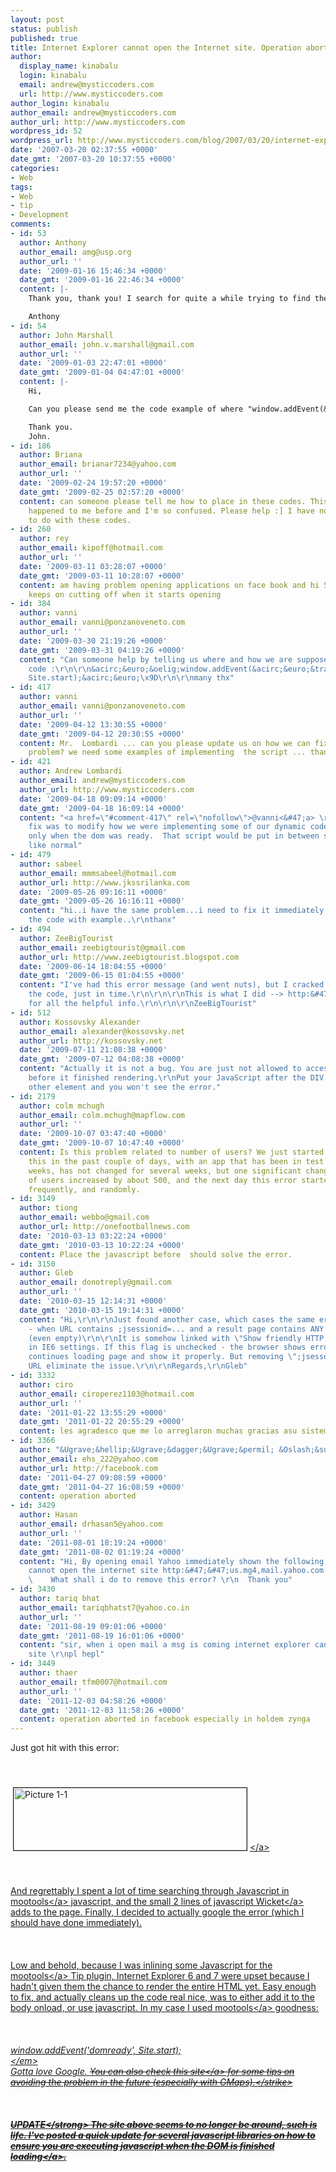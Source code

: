 ```yaml
---
layout: post
status: publish
published: true
title: Internet Explorer cannot open the Internet site. Operation aborted.
author:
  display_name: kinabalu
  login: kinabalu
  email: andrew@mysticcoders.com
  url: http://www.mysticcoders.com
author_login: kinabalu
author_email: andrew@mysticcoders.com
author_url: http://www.mysticcoders.com
wordpress_id: 52
wordpress_url: http://www.mysticcoders.com/blog/2007/03/20/internet-explorer-cannot-open-the-internet-site-operation-aborted/
date: '2007-03-20 02:37:55 +0000'
date_gmt: '2007-03-20 10:37:55 +0000'
categories:
- Web
tags:
- Web
- tip
- Development
comments:
- id: 53
  author: Anthony
  author_email: amg@usp.org
  author_url: ''
  date: '2009-01-16 15:46:34 +0000'
  date_gmt: '2009-01-16 22:46:34 +0000'
  content: |-
    Thank you, thank you! I search for quite a while trying to find the answer to this. In my case I had  blocks sprinkled throughout the page. I all the javascript code into a  function and that did the trick!

    Anthony
- id: 54
  author: John Marshall
  author_email: john.v.marshall@gmail.com
  author_url: ''
  date: '2009-01-03 22:47:01 +0000'
  date_gmt: '2009-01-04 04:47:01 +0000'
  content: |-
    Hi,

    Can you please send me the code example of where "window.addEvent(&acirc;&euro;&trade;domready&acirc;&euro;&trade;, Site.start);" line is is included.

    Thank you.
    John.
- id: 186
  author: Briana
  author_email: brianar7234@yahoo.com
  author_url: ''
  date: '2009-02-24 19:57:20 +0000'
  date_gmt: '2009-02-25 02:57:20 +0000'
  content: can someone please tell me how to place in these codes. This has never
    happened to me before and I'm so confused. Please help :] I have not a clue what
    to do with these codes.
- id: 260
  author: rey
  author_email: kipoff@hotmail.com
  author_url: ''
  date: '2009-03-11 03:28:07 +0000'
  date_gmt: '2009-03-11 10:28:07 +0000'
  content: am having problem opening applications on face book and hi 5. my explora
    keeps on cutting off when it starts opening
- id: 384
  author: vanni
  author_email: vanni@ponzanoveneto.com
  author_url: ''
  date: '2009-03-30 21:19:26 +0000'
  date_gmt: '2009-03-31 04:19:26 +0000'
  content: "Can someone help by telling us where and how we are supposed to add the
    code :\r\n\r\n&acirc;&euro;&oelig;window.addEvent(&acirc;&euro;&trade;domready&acirc;&euro;&trade;,
    Site.start);&acirc;&euro;\x9D\r\n\r\nmany thx"
- id: 417
  author: vanni
  author_email: vanni@ponzanoveneto.com
  author_url: ''
  date: '2009-04-12 13:30:55 +0000'
  date_gmt: '2009-04-12 20:30:55 +0000'
  content: Mr.  Lombardi ... can you please update us on how we can fix this vexing
    problem? we need some examples of implementing  the script ... thanks
- id: 421
  author: Andrew Lombardi
  author_email: andrew@mysticcoders.com
  author_url: http://www.mysticcoders.com
  date: '2009-04-18 09:09:14 +0000'
  date_gmt: '2009-04-18 16:09:14 +0000'
  content: "<a href=\"#comment-417\" rel=\"nofollow\">@vanni<&#47;a> \r\nvanni, the
    fix was to modify how we were implementing some of our dynamic code to get loaded
    only when the dom was ready.  That script would be put in between script tags
    like normal"
- id: 479
  author: sabeel
  author_email: mmmsabeel@hotmail.com
  author_url: http://www.jkssrilanka.com
  date: '2009-05-26 09:16:11 +0000'
  date_gmt: '2009-05-26 16:16:11 +0000'
  content: "hi..i have the same problem...i need to fix it immediately..pls send me
    the code with example..\r\nthanx"
- id: 494
  author: ZeeBigTourist
  author_email: zeebigtourist@gmail.com
  author_url: http://www.zeebigtourist.blogspot.com
  date: '2009-06-14 18:04:55 +0000'
  date_gmt: '2009-06-15 01:04:55 +0000'
  content: "I've had this error message (and went nuts), but I cracked (not my head)
    the code, just in time.\r\n\r\n\r\nThis is what I did --> http:&#47;&#47;zeebigtourist.blogspot.com&#47;2009&#47;06&#47;internet-explorer-cannot-open-internet.html\r\n\r\n\r\n\r\nThanks
    for all the helpful info.\r\n\r\n\r\nZeeBigTourist"
- id: 512
  author: Kossovsky Alexander
  author_email: alexander@kossovsky.net
  author_url: http://kossovsky.net
  date: '2009-07-11 21:08:38 +0000'
  date_gmt: '2009-07-12 04:08:38 +0000'
  content: "Actually it is not a bug. You are just not allowed to access any DOM element
    before it finished rendering.\r\nPut your JavaScript after the DIV, TABLE or any
    other element and you won't see the error."
- id: 2179
  author: colm mchugh
  author_email: colm.mchugh@mapflow.com
  author_url: ''
  date: '2009-10-07 03:47:40 +0000'
  date_gmt: '2009-10-07 10:47:40 +0000'
  content: Is this problem related to number of users? We just started experiencing
    this in the past couple of days, with an app that has been in test for several
    weeks, has not changed for several weeks, but one significant change is the number
    of users increased by about 500, and the next day this error started happening
    frequently, and randomly.
- id: 3149
  author: tiong
  author_email: webbo@gmail.com
  author_url: http://onefootballnews.com
  date: '2010-03-13 03:22:24 +0000'
  date_gmt: '2010-03-13 10:22:24 +0000'
  content: Place the javascript before  should solve the error.
- id: 3150
  author: Gleb
  author_email: donotreply@gmail.com
  author_url: ''
  date: '2010-03-15 12:14:31 +0000'
  date_gmt: '2010-03-15 19:14:31 +0000'
  content: "Hi,\r\n\r\nJust found another case, which cases the same error in IE6
    - when URL contains ;jsessionid=... and a result page contains ANY JavaScript
    (even empty)\r\n\r\nIt is somehow linked with \"Show friendly HTTP error messages\"
    in IE6 settings. If this flag is unchecked - the browser shows error, but then
    continues loading page and show it properly. But removing \";jsessonid=...\" from
    URL eliminate the issue.\r\n\r\nRegards,\r\nGleb"
- id: 3332
  author: ciro
  author_email: ciroperez1103@hotmail.com
  author_url: ''
  date: '2011-01-22 13:55:29 +0000'
  date_gmt: '2011-01-22 20:55:29 +0000'
  content: les agradesco que me lo arreglaron muchas gracias asu sistema que tienes
- id: 3366
  author: "&Ugrave;&hellip;&Ugrave;&dagger;&Ugrave;&permil; &Oslash;&sup3;&Oslash;&sect;&Ugrave;&bdquo;&Ugrave;&hellip;"
  author_email: ehs_222@yahoo.com
  author_url: http://facebook.com
  date: '2011-04-27 09:08:59 +0000'
  date_gmt: '2011-04-27 16:08:59 +0000'
  content: operation aborted
- id: 3429
  author: Hasan
  author_email: drhasan5@yahoo.com
  author_url: ''
  date: '2011-08-01 18:19:24 +0000'
  date_gmt: '2011-08-02 01:19:24 +0000'
  content: "Hi, By opening email Yahoo immediately shown the following: Internet Explorer
    cannot open the internet site http:&#47;&#47;us.mg4,mail.yahoo.com.Operation aborted\r\n
    \    What shall i do to remove this error? \r\n  Thank you"
- id: 3430
  author: tariq bhat
  author_email: tariqbhatst7@yahoo.co.in
  author_url: ''
  date: '2011-08-19 09:01:06 +0000'
  date_gmt: '2011-08-19 16:01:06 +0000'
  content: "sir, when i open mail a msg is coming internet explorer can not open internet
    site \r\npl hepl"
- id: 3449
  author: thaer
  author_email: tfm0007@hotmail.com
  author_url: ''
  date: '2011-12-03 04:58:26 +0000'
  date_gmt: '2011-12-03 11:58:26 +0000'
  content: operation aborted in facebook especially in holdem zynga
---
```

<p>Just got hit with this error:<br />
<br &#47;><br &#47;><br />
<a href="http:&#47;&#47;www.mysticcoders.com&#47;wp-content&#47;uploads&#47;2007&#47;03&#47;Picture%201-1.png"><img src="http:&#47;&#47;www.mysticcoders.com&#47;wp-content&#47;uploads&#47;2007&#47;03&#47;Picture%201-1-tm.jpg" border="1" alt="Picture 1-1" hspace="4" vspace="4" width="373" height="100" &#47;><&#47;a><br />
<br &#47;><br &#47;><br />
And regrettably I spent a lot of time searching through Javascript in <a href="http:&#47;&#47;www.mootools.net">mootools<&#47;a> javascript, and the small 2 lines of javascript <a href="http:&#47;&#47;www.wicketframework.org">Wicket<&#47;a> adds to the page.  Finally, I decided to actually google the error (which I should have done immediately).<br />
<br &#47;><br &#47;><br />
Low and behold, because I was inlining some Javascript for the <a href="http:&#47;&#47;www.mootools.net">mootools<&#47;a> Tip plugin, Internet Explorer 6 and 7 were upset because I hadn't given them the chance to render the entire HTML yet.  Easy enough to fix, and actually cleans up the code real nice, was to either add it to the body onload, or use javascript.  In my case I used <a href="http:&#47;&#47;www.mootools.net">mootools<&#47;a> goodness:<br />
<br &#47;><br &#47;><br />
<em>window.addEvent('domready', Site.start);<br />
<&#47;em><br />
Gotta love Google.  <strike>You can also <a href="http:&#47;&#47;www.ryangrant.net&#47;archives&#47;internet-explorer-cannot-open-the-internet-site-operation-aborted-google-map-api">check this site<&#47;a> for some tips on avoiding the problem in the future (especially with GMaps).<&#47;strike><br />
<br &#47;><br &#47;><br />
<strong>UPDATE<&#47;strong> The site above seems to no longer be around, such is life.  I've posted a quick update for several javascript libraries on how to ensure you are executing javascript <a href="&#47;blog&#47;2009&#47;07&#47;11&#47;loading-javascript-on-your-page-properl&#47;">when the DOM is finished loading<&#47;a>.</p>
